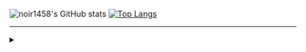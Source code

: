 

![noir1458's GitHub stats](https://github-readme-stats.vercel.app/api?username=noir1458&show_icons=true&theme=onedark)
[![Top Langs](https://github-readme-stats.vercel.app/api/top-langs/?username=noir1458&layout=compact&theme=onedark)](https://github.com/noir1458/github-readme-stats)


---

<details>
  <summary>
    
  </summary>

[![Solved.ac프로필](http://mazassumnida.wtf/api/v2/generate_badge?boj=noir1458)](https://solved.ac/noir1458)
[s](https://solved.ac/search?query=*s1..s5+s%231000..+%21%40%24me)

<a href="https://leetcode.com/noir1458">
    <img width="35%" src="https://leetcard.jacoblin.cool/noir1458" alt="leetcard">
</a>

[![noir1458](https://img.shields.io/endpoint?url=https%3A%2F%2Fatcoder-badges.now.sh%2Fapi%2Fatcoder%2Fjson%2Fnoir1458)](https://atcoder.jp/users/noir1458)
[![noir1458](https://img.shields.io/endpoint?url=https%3A%2F%2Fatcoder-badges.now.sh%2Fapi%2Fcodeforces%2Fjson%2Fnoir1458)](https://codeforces.com/profile/noir1458)
  
</details>






<!--
[![Leetcode Stats](https://leetcard.jacoblin.cool/noir1458)](https://leetcode.com/noir1458)
**noir1458/noir1458** is a ✨ _special_ ✨ repository because its `README.md` (this file) appears on your GitHub profile.

Here are some ideas to get you started:

- 🔭 I’m currently working on ...
- 🌱 I’m currently learning ...
- 👯 I’m looking to collaborate on ...
- 🤔 I’m looking for help with ...
- 💬 Ask me about ...
- 📫 How to reach me: ...
- 😄 Pronouns: ...
- ⚡ Fun fact: ...
-->  

